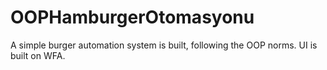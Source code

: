 # OOPHamburgerOtomasyonu
A simple burger automation system is built, following the OOP norms.
UI is built on WFA.
